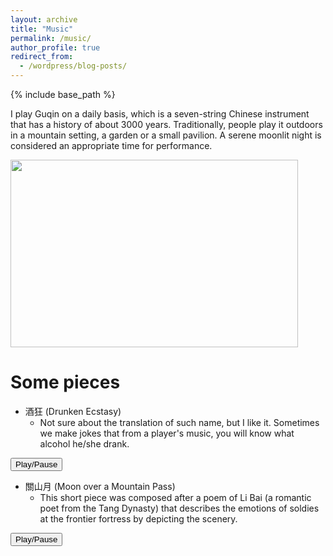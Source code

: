 ```yaml
---
layout: archive
title: "Music"
permalink: /music/
author_profile: true
redirect_from:
  - /wordpress/blog-posts/
---
```


{% include base_path %}

I play Guqin on a daily basis, which is a seven-string Chinese instrument that has a history of about 3000 years. Traditionally, people play it outdoors in a mountain setting, a garden or a small pavilion. A serene moonlit night is considered an appropriate time for performance. 

<img src="https://github.com/yanxu-chen/yanxu-chen.github.io/raw/master/images/Qin.JPG" width="460" height="300">

Some pieces
======
* 酒狂 (Drunken Ecstasy)
  * Not sure about the translation of such name, but I like it. Sometimes we make jokes that from a player's music, you will know what alcohol he/she drank. 

<audio id="myAudio" loop>
    <source src="https://github.com/yanxu-chen/yanxu-chen.github.io/raw/master/media/Jiukuang_2021.mp3" type="audio/mpeg">
    This HTML5 player is not supported by your browser
</audio>
<button type="button" onclick="aud_play_pause()">Play/Pause</button>
<script>
    function aud_play_pause() {var myAudio = document.getElementById("myAudio");
    if (myAudio.paused) {myAudio.play();} 
    else {myAudio.pause();}}
</script>

* 關山月 (Moon over a Mountain Pass)
  * This short piece was composed after a poem of Li Bai (a romantic poet from the Tang Dynasty) that describes the emotions of soldies at the frontier fortress by depicting the scenery.

<audio id="myAudio" loop>
    <source src="https://github.com/yanxu-chen/yanxu-chen.github.io/raw/master/media/Guanshanyue_2022.mp3" type="audio/mpeg">
    This HTML5 player is not supported by your browser
</audio>
<button type="button" onclick="aud_play_pause()">Play/Pause</button>
<script>
    function aud_play_pause() {var myAudio = document.getElementById("myAudio");
    if (myAudio.paused) {myAudio.play();} 
    else {myAudio.pause();}}
</script>




